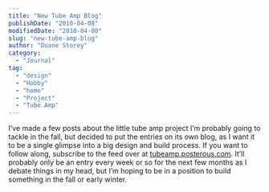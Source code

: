 ```yaml
---
title: "New Tube Amp Blog"
publishDate: "2010-04-08"
modifiedDate: "2010-04-08"
slug: "new-tube-amp-blog"
author: "Duane Storey"
category:
  - "Journal"
tag:
  - "design"
  - "Hobby"
  - "home"
  - "Project"
  - "Tube Amp"
---
```


I’ve made a few posts about the little tube amp project I’m probably going to tackle in the fall, but decided to put the entries on its own blog, as I want it to be a single glimpse into a big design and build process. If you want to follow along, subscribe to the feed over at [tubeamp.posterous.com](http://tubeamp.posterous.com/). It’ll probably only be an entry every week or so for the next few months as I debate things in my head, but I’m hoping to be in a position to build something in the fall or early winter.